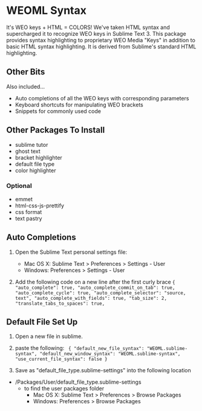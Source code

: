 # WEOML Syntax
It's WEO keys + HTML = COLORS! We've taken HTML syntax and supercharged it to recognize WEO keys in Sublime Text 3.
This package provides syntax highlighting to proprietary WEO Media "Keys" in addition to basic HTML syntax highlighting. It is derived from Sublime's standard HTML highlighting. 

## Other Bits
Also included...
  - Auto completions of all the WEO keys with corresponding parameters
  - Keyboard shortcuts for manipulating WEO brackets
  - Snippets for commonly used code

## Other Packages To Install
  - sublime tutor
  - ghost text
  - bracket highlighter
  - default file type
  - color highlighter

### Optional
  - emmet
  - html-css-js-prettify
  - css format
  - text pastry

## Auto Completions
1. Open the Sublime Text personal settings file:
    - Mac OS X: Sublime Text > Preferences > Settings - User
    - Windows: Preferences > Settings - User

2. Add the following code on a new line after the first curly brace `{`	`
  "auto_complete": true,
	"auto_complete_commit_on_tab": true,
	"auto_complete_cycle": true,
	"auto_complete_selector": "source, text",
	"auto_complete_with_fields": true,
	"tab_size": 2,
	"translate_tabs_to_spaces": true, `

## Default File Set Up
1. Open a new file in sublime.
2. paste the following: `
  {
  "default_new_file_syntax": "WEOML.sublime-syntax",
  "default_new_window_syntax": "WEOML.sublime-syntax",
  "use_current_file_syntax": false
  }`
      
3. Save as "default_file_type.sublime-settings" into the following location
  - /Packages/User/default_file_type.sublime-settings
    - to find the user packages folder
      - Mac OS X: Sublime Text > Preferences > Browse Packages
      - Windows: Preferences > Browse Packages

